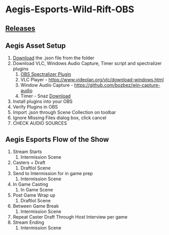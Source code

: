 # Aegis-Esports-Wild-Rift-OBS

## [Releases](https://github.com/hivar94/AegisEsports/releases)

## Aegis Asset Setup

1. [Download](https://github.com/hivar94/AegisEsports/releases) the .json file from the folder
2. Download VLC, Windows Audio Capture, Timer script and spectralizer plugins
	1. [OBS Spectralizer Plugin](https://github.com/univrsal/spectralizer/releases)
	2. VLC Player - https://www.videolan.org/vlc/download-windows.html
	3. Window Audio Capture - https://github.com/bozbez/win-capture-audio
	4. Timer - Snaz [Download](https://github.com/JimmyAppelt/Snaz)
3. Install plugins into your OBS
4. Verify Plugins in OBS
5. Import .json through Scene Collection on toolbar
6. Ignore Missing Files dialog box, click cancel
7. CHECK AUDIO SOURCES


## Aegis Esports Flow of the Show

1. Stream Starts
	1. Intermission Scene
2. Casters + Draft
	1. Draftlol Scene
3. Send to Intermission for in game prep
	1. Intermission Scene
4. In Game Casting
	1. In Game Scene
5. Post Game Wrap up
	1. Draftlol Scene
7. Between Game Break
	1. Intermission Scene
8. Repeat Caster Draft Through Host Interview per game
9. Stream Ending
	1. Intermission Scene
